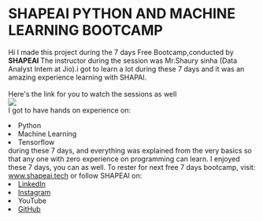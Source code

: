 # SHAPEAI PYTHON AND MACHINE LEARNING BOOTCAMP
  Hi I made this project during the 7 days Free Bootcamp,conducted by <b>SHAPEAI
  </b>
  The instructor during the session was Mr.Shaury sinha (Data Analyst Intem at Jio).i got
  to
  learn a lot during these 7 days and it was an amazing experience learning with SHAPAI.
  <br><br>Here's the link for you to watch the sessions as well<br>
  <a
  href="https://wwww.youtube.com/playlist?list=PL7zl8TDRnbulNEA-59W7wWgCWE8LEOD6h"><img
  src="htts://github.com/SHAPEAI/PYTHON-AND-DATA-ANALYTICS/blob/main/YOUTUBE%20THUMBNAIL-5.png"></a>
  <br>I got to have hands on experience on:
  <li>Python
  <li>Machine Learning
  <li>Tensorflow
  <br>during these 7 days, and everything was explained from the very basics so that
  any one with zero experience on programming can learn.
  I enjoyed these 7 days, you can as well. To rester for next free 7 days bootcamp, visit:
  <a href="https://wwww.shapeai.tech">www.shapeai.tech</a>
  or follow SHAPEAI on:
  <li><a href=//in.Linkedin.com/company/shapeai">LinkedIn</a>
  <li><a href="https://www.instagram.com/shape.ai/?hl=en">Instagram</a>
  <li><a href://www.youtube.com/channel/UCTUvDLTW9meuDXWcbmISPdA">YouTube</a>
  <li><a href="https://github.com/shapeai">GitHub</a>
